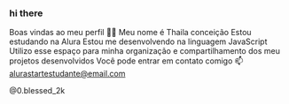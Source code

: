 ### hi there
Boas vindas ao meu perfil 💙💙
Meu nome é Thaila conceição 
Estou estudando na Alura
Estou me desenvolvendo na linguagem JavaScript
Utilizo esse espaço para minha organização e compartilhamento dos meu projetos desenvolvidos
Você pode entrar em contato comigo 📫
alurastartestudante@email.com

@0.blessed_2k

